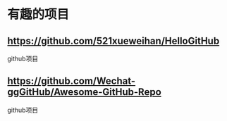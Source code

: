 # 有趣的项目

## https://github.com/521xueweihan/HelloGitHub
github项目


## https://github.com/Wechat-ggGitHub/Awesome-GitHub-Repo

github项目